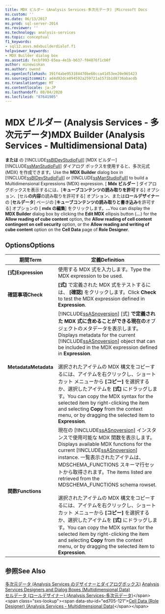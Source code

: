 ```yaml
---
title: MDX ビルダー (Analysis Services-多次元データ) |Microsoft Docs
ms.custom: ''
ms.date: 06/13/2017
ms.prod: sql-server-2014
ms.reviewer: ''
ms.technology: analysis-services
ms.topic: conceptual
f1_keywords:
- sql12.asvs.mdxbuilderdialof.f1
helpviewer_keywords:
- MDX Builder dialog box
ms.assetid: fecbf093-65ea-4e1b-b637-f04876f1cb0f
author: minewiskan
ms.author: owend
ms.openlocfilehash: 391f4abe953184470be60cca41d53ee20e965423
ms.sourcegitcommit: ad4d92dce894592a259721a1571b1d8736abacdb
ms.translationtype: MT
ms.contentlocale: ja-JP
ms.lasthandoff: 08/04/2020
ms.locfileid: "87641905"
---
```

# <a name="mdx-builder-analysis-services---multidimensional-data"></a><span data-ttu-id="ed705-102">MDX ビルダー (Analysis Services - 多次元データ)</span><span class="sxs-lookup"><span data-stu-id="ed705-102">MDX Builder (Analysis Services - Multidimensional Data)</span></span>
  <span data-ttu-id="ed705-103">**または** の [!INCLUDE[ssBIDevStudioFull](../includes/ssbidevstudiofull-md.md)] [MDX ビルダー] [!INCLUDE[ssManStudioFull](../includes/ssmanstudiofull-md.md)] ダイアログ ボックスを使用すると、多次元式 (MDX) を作成できます。</span><span class="sxs-lookup"><span data-stu-id="ed705-103">Use the **MDX Builder** dialog box in [!INCLUDE[ssBIDevStudioFull](../includes/ssbidevstudiofull-md.md)] or [!INCLUDE[ssManStudioFull](../includes/ssmanstudiofull-md.md)] to build a Multidimensional Expressions (MDX) expression.</span></span> <span data-ttu-id="ed705-104">[ **Mdx ビルダー** ] ダイアログボックスを表示するには、[**キューブコンテンツの読み取りを許可**する] オプション、[セル**の内容**の読み取りを許可する] オプション、または**ロールデザイナー**の [**セルデータ**] ページの [**キューブコンテンツの読み取りと書き込み**を許可する] オプションの [ **mdx の編集**] をクリックします。**...**</span><span class="sxs-lookup"><span data-stu-id="ed705-104">You can display the **MDX Builder** dialog box by clicking the **Edit MDX** ellipsis button (**...**) for the **Allow reading of cube content** option, the **Allow reading of cell content contingent on cell security** option, or the **Allow reading and writing of cube content** option on the **Cell Data** page of **Role Designer**.</span></span>  
  
## <a name="options"></a><span data-ttu-id="ed705-105">Options</span><span class="sxs-lookup"><span data-stu-id="ed705-105">Options</span></span>  
  
|<span data-ttu-id="ed705-106">期間</span><span class="sxs-lookup"><span data-stu-id="ed705-106">Term</span></span>|<span data-ttu-id="ed705-107">定義</span><span class="sxs-lookup"><span data-stu-id="ed705-107">Definition</span></span>|  
|----------|----------------|  
|<span data-ttu-id="ed705-108">**[式]**</span><span class="sxs-lookup"><span data-stu-id="ed705-108">**Expression**</span></span>|<span data-ttu-id="ed705-109">使用する MDX 式を入力します。</span><span class="sxs-lookup"><span data-stu-id="ed705-109">Type the MDX expression to be used.</span></span>|  
|<span data-ttu-id="ed705-110">**確認事項**</span><span class="sxs-lookup"><span data-stu-id="ed705-110">**Check**</span></span>|<span data-ttu-id="ed705-111">**[式]** で定義された MDX 式をテストするには、 **[確認]** をクリックします。</span><span class="sxs-lookup"><span data-stu-id="ed705-111">Click **Check** to test the MDX expression defined in **Expression**.</span></span>|  
|<span data-ttu-id="ed705-112">**Metadata**</span><span class="sxs-lookup"><span data-stu-id="ed705-112">**Metadata**</span></span>|<span data-ttu-id="ed705-113">[!INCLUDE[ssASnoversion](../includes/ssasnoversion-md.md)] [式] **で定義された MDX 式に含めることができる現在の**オブジェクトのメタデータを表示します。</span><span class="sxs-lookup"><span data-stu-id="ed705-113">Displays metadata for the current [!INCLUDE[ssASnoversion](../includes/ssasnoversion-md.md)] object that can be included in the MDX expression defined in **Expression**.</span></span><br /><br /> <span data-ttu-id="ed705-114">選択されたアイテムの MDX 構文をコピーするには、アイテムを右クリックし、ショートカット メニューから **[コピー]** を選択するか、選択したアイテムを **[式]** にドラッグします。</span><span class="sxs-lookup"><span data-stu-id="ed705-114">You can copy the MDX syntax for the selected item by right-clicking the item and selecting **Copy** from the context menu, or by dragging the selected item to **Expression**.</span></span>|  
|<span data-ttu-id="ed705-115">**関数**</span><span class="sxs-lookup"><span data-stu-id="ed705-115">**Functions**</span></span>|<span data-ttu-id="ed705-116">現在の [!INCLUDE[ssASnoversion](../includes/ssasnoversion-md.md)] インスタンスで使用可能な MDX 関数を表示します。</span><span class="sxs-lookup"><span data-stu-id="ed705-116">Displays available MDX functions for the current [!INCLUDE[ssASnoversion](../includes/ssasnoversion-md.md)] instance.</span></span> <span data-ttu-id="ed705-117">一覧表示されたアイテムは、MDSCHEMA_FUNCTIONS スキーマ行セットから取得されます。</span><span class="sxs-lookup"><span data-stu-id="ed705-117">The items listed are retrieved from the MDSCHEMA_FUNCTIONS schema rowset.</span></span><br /><br /> <span data-ttu-id="ed705-118">選択されたアイテムの MDX 構文をコピーするには、アイテムを右クリックし、ショートカット メニューから **[コピー]** を選択するか、選択したアイテムを **[式]** にドラッグします。</span><span class="sxs-lookup"><span data-stu-id="ed705-118">You can copy the MDX syntax for the selected item by right-clicking the item and selecting **Copy** from the context menu, or by dragging the selected item to **Expression**.</span></span>|  
  
## <a name="see-also"></a><span data-ttu-id="ed705-119">参照</span><span class="sxs-lookup"><span data-stu-id="ed705-119">See Also</span></span>  
 <span data-ttu-id="ed705-120">[多次元データ &#40;Analysis Services のデザイナーとダイアログボックス&#41;](analysis-services-designers-and-dialog-boxes-multidimensional-data.md) </span><span class="sxs-lookup"><span data-stu-id="ed705-120">[Analysis Services Designers and Dialog Boxes &#40;Multidimensional Data&#41;](analysis-services-designers-and-dialog-boxes-multidimensional-data.md) </span></span>  
 <span data-ttu-id="ed705-121">[セルデータ &#40;ロールデザイナー&#41; &#40;Analysis Services-多次元データ&#41;](https://msdn.microsoft.com/library/ms177279(v=sql.120).aspx)</span><span class="sxs-lookup"><span data-stu-id="ed705-121">[Cell Data &#40;Role Designer&#41; &#40;Analysis Services - Multidimensional Data&#41;](https://msdn.microsoft.com/library/ms177279(v=sql.120).aspx)</span></span>  
  
  
